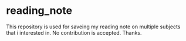 # reading_note
This repository is used for saveing my reading note on multiple subjects that i interested in. No contribution is accepted. Thanks.
